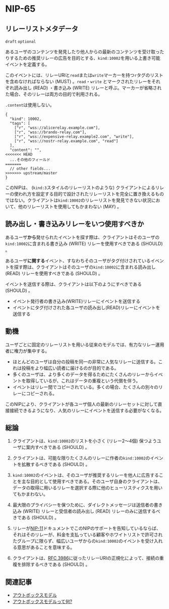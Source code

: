 NIP-65
======

リレーリストメタデータ
-------------------

`draft` `optional`

あるユーザのコンテンツを発見したり他人からの最新のコンテンツを受け取ったりするための推奨リレーの広告を目的とする、`kind:10002`を用いる上書き可能イベントを定義する。

このイベントには、リレーURIと`read`または`write`マーカーを持つ`r`タグのリストを含めなければならない (MUST) 。`read`・`write` とマークされたリレーをそれぞれ読み出し (READ) ・書き込み (WRITE) リレーと呼ぶ。マーカーが省略された場合、そのリレーは両方の目的で利用される。

`.content`は使用しない。

```jsonc
{
  "kind": 10002,
  "tags": [
    ["r", "wss://alicerelay.example.com"],
    ["r", "wss://brando-relay.com"],
    ["r", "wss://expensive-relay.example2.com", "write"],
    ["r", "wss://nostr-relay.example.com", "read"]
  ],
  "content": "",
<<<<<<< HEAD
  ...その他のフィールド
=======
  // other fields...
>>>>>>> upstream/master
}
```

このNIPは、 (`kind:3`スタイルのリレーリストのような) クライアントによるリレーの使われ方を設定する目的で設計されたリレーリストを完全に置き換えるものではない。クライアントは`kind:10002`のリレーリストを発見できない状況において、他のリレーリストを使用してもかまわない (MAY) 。

## 読み出し・書き込みリレーをいつ使用すべきか

あるユーザ**から**発せられたイベントを探す際は、クライアントはそのユーザの`kind:10002`に含まれる書き込み (WRITE) リレーを使用すべきである (SHOULD) 。

あるユーザ**に関する**イベント、すなわちそのユーザがタグ付けされているイベントを探す際は、クライアントはそのユーザの`kind:10002`に含まれる読み出し (READ) リレーを使用すべきである (SHOULD) 。

イベントを送信する際は、クライアントは以下のようにすべきである (SHOULD) 。

- イベント発行者の書き込み(WRITE)リレーにイベントを送信する
- イベントにタグ付けされた各ユーザの読み出し(READ)リレーにイベントを送信する

## 動機

ユーザごとに固定のリレーリストを用いる従来のモデルでは、有力なリレー運用者に権力が集中する。

  - ほとんどのユーザは自分の投稿を同一の非常に人気なリレーに送信する。これは投稿をより幅広い読者に届けるのが目的である。
  - 多くのユーザは、より多くのデータを得るためにたくさんのリレーからイベントを取得しているが、これはデータの重複という代償を伴う。
  - イベントはリレー間でコピーされている。多くの場合、たくさんの別々のリレーにコピーされる。
  
このNIPにより、クライアントが各ユーザ個人の最新のリレーセットに対して直接接続できるようになり、人気のリレーにイベントを送信する必要がなくなる。

## 総論

1. クライアントは、`kind:10002`のリストを小さく (リレー2〜4個) 保つようユーザに案内すべきである (SHOULD) 。

2. クライアントは、可能な限りたくさんのリレーに作者の`kind:10002`のイベントを拡散するべきである (SHOULD) 。

3. `kind:10002`のイベントは、そのユーザが推奨するリレーを他人に広告することを主な目的として使用すべきである。そのユーザ自身のクライアントは、データの取得に用いるリレーを選択する際に他のヒューリスティクスを用いてもかまわない。

4. 最大限のプライバシーを保つために、ダイレクトメッセージは送信者の書き込み (WRITE) リレーと受信者の読み出し (READ) リレーのみに送信するべきである (SHOULD) 。

5. リレーが[NIP-11](11.md)ドキュメントでこのNIPのサポートを告知しているならば、それはそのリレーが、料金を支払っている顧客やホワイトリストで許可されたグループに限らず、幅広いユーザからの`kind:10002`のイベントを受け入れる意思があることを意味する。

6. クライアントは、[RFC 3986](https://datatracker.ietf.org/doc/html/rfc3986#section-6)に従ったリレーURIの正規化によって、接続の重複を排除するべきである (SHOULD) 。

## 関連記事
- [アウトボックスモデル](https://mikedilger.com/gossip-model/)
- [アウトボックスモデルって何?](https://habla.news/u/hodlbod@coracle.social/8YjqXm4SKY-TauwjOfLXS)

